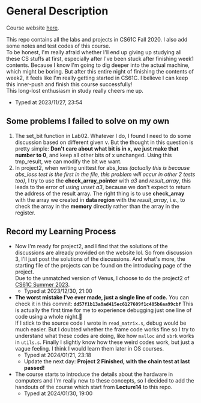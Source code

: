 # General Description

Course website [here](https://inst.eecs.berkeley.edu/~cs61c/fa20/).

This repo contains all the labs and projects in CS61C Fall 2020. I also add some notes and test codes of this course.  
To be honest, I'm really afraid whether I'll end up giving up studying all these CS stuffs at first, especially after I've been stuck after finishing week1 contents. Because I know I'm going to dig deeper into the actual machine, which might be boring. But after this entire night of finishing the contents of week2, it feels like I'm really getting started in CS61C. I believe I can keep this inner-push and finish this course successfully!  
This long-lost enthusiasm in study really cheers me up.

- Typed at 2023/11/27, 23:54

## Some problems I failed to solve on my own

1. The set_bit function in Lab02. Whatever I do, I found I need to do some discussion based on different given v. But the thought in this question is pretty simple: **Don't care about what bit is in x, we just make that number to 0**, and keep all other bits of x unchanged. Using this tmp_result, we can modify the bit we want.
2. In project2, when writing unittest for abs_loss *(actually this is because abs_loss test is the first in the file, this problem will occur in other 2 tests too)*, I try to use the **check_array_pointer** with *a3* and *result_array*, this leads to the error of *using unset a3*, because we don't expect to return the address of the result array. The right thing is to use **check_array** with the array we created in **data region** with the *result_array*, i.e., to check the array in the **memory** directly rather than the array in the register.

## Record my Learning Process

- Now I'm ready for project2, and I find that the solutions of the discussions are already provided on the website lol. So from discussion 3, I'll just post the solutions of the discussions. And what's more, the starting file of the projects can be found on the introducing page of the project.  
  Due to the unmatched version of Venus, I choose to do the project2 of [CS61C Summer 2023](https://github.com/61c-teach/su23-proj2-starter).
  - Typed at 2023/12/30, 21:00
- **The worst mistake I've ever made, just a single line of code.**
   You can check it in this commit: **`dd57f1b13a8ad415ec6127609f1c405b6aa99cbf`**
   This is actually the first time for me to experience debugging just one line of code using a whole night.🤡  
   If I stick to the source code I wrote in `read_matrix.s`, debug would be much easier. But I doubted whether the frame code works fine so I try to understand what these codes are doing, like how `malloc` and `sbrk` works in `utils.s`. Finally I slightly know how these weird codes work, but just a vague feeling. I think I would learn them later in OS courses.
  - Typed at 2024/01/21, 23:18
  - Update the next day: **Project 2 Finished, with the chain test at last passed!**
- The course starts to introduce the details about the hardware in computers and I'm really new to these concepts, so I decided to add the handouts of the course which start from **Lecture14** to this repo.
  - Typed at 2024/01/30, 19:00

